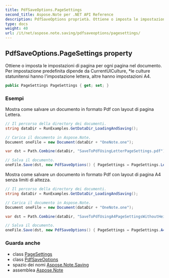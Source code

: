 ```yaml
---
title: PdfSaveOptions.PageSettings
second_title: Aspose.Note per .NET API Reference
description: PdfSaveOptions proprietà. Ottiene o imposta le impostazioni di pagina per ogni pagina nel documento. Per impostazione predefinita dipende da CurrentUICulture le culture statunitensi hanno limpostazione lettera altre hanno impostazioni A4.
type: docs
weight: 40
url: /it/net/aspose.note.saving/pdfsaveoptions/pagesettings/
---
```

## PdfSaveOptions.PageSettings property

Ottiene o imposta le impostazioni di pagina per ogni pagina nel documento. Per impostazione predefinita dipende da CurrentUICulture, *le culture statunitensi hanno l'impostazione lettera, altre hanno impostazioni A4.

```csharp
public PageSettings PageSettings { get; set; }
```

### Esempi

Mostra come salvare un documento in formato Pdf con layout di pagina Lettera.

```csharp
// Il percorso della directory dei documenti.
string dataDir = RunExamples.GetDataDir_LoadingAndSaving();

// Carica il documento in Aspose.Note.
Document oneFile = new Document(dataDir + "OneNote.one");

var dst = Path.Combine(dataDir, "SaveToPdfUsingLetterPageSettings.pdf");

// Salva il documento.
oneFile.Save(dst, new PdfSaveOptions() { PageSettings = PageSettings.Letter });
```

Mostra come salvare un documento in formato Pdf con layout di pagina A4 senza limiti di altezza.

```csharp
// Il percorso della directory dei documenti.
string dataDir = RunExamples.GetDataDir_LoadingAndSaving();

// Carica il documento in Aspose.Note.
Document oneFile = new Document(dataDir + "OneNote.one");

var dst = Path.Combine(dataDir, "SaveToPdfUsingA4PageSettingsWithoutHeightLimit.pdf");

// Salva il documento.
oneFile.Save(dst, new PdfSaveOptions() { PageSettings = PageSettings.A4NoHeightLimit });
```

### Guarda anche

* class [PageSettings](../../pagesettings/)
* class [PdfSaveOptions](../)
* spazio dei nomi [Aspose.Note.Saving](../../pdfsaveoptions/)
* assemblea [Aspose.Note](../../../)


